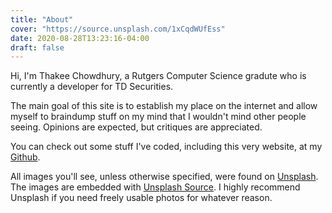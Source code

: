 ```yaml
---
title: "About"
cover: "https://source.unsplash.com/1xCqdWUfEss"
date: 2020-08-28T13:23:16-04:00
draft: false
---
```


Hi, I'm Thakee Chowdhury,
a Rutgers Computer Science gradute who is
currently a developer for TD Securities.

The main goal of this site is to
establish my place on the internet and
allow myself to braindump stuff on my mind
that I wouldn't mind other people seeing.
Opinions are expected,
but critiques are appreciated.

You can check out some stuff I've coded,
including this very website,
at my [Github](https://github.com/taquitochowder).

All images you'll see,
unless otherwise specified,
were found on [Unsplash](https://unsplash.com/).
The images are embedded with [Unsplash Source](https://source.unsplash.com/).
I highly recommend Unsplash if you need
freely usable photos for whatever reason.
